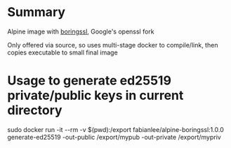 # Summary
Alpine image with [boringssl](https://boringssl.googlesource.com/boringssl/), Google's openssl fork

Only offered via source, so uses multi-stage docker to compile/link, then copies executable to small final image

# Usage to generate ed25519 private/public keys in current directory
sudo docker run -it --rm -v $(pwd):/export fabianlee/alpine-boringssl:1.0.0 generate-ed25519 -out-public /export/mypub -out-private /export/mypriv


